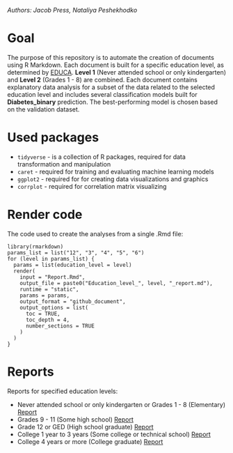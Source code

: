 *Authors: Jacob Press, Nataliya Peshekhodko*

# Goal

The purpose of this repository is to automate the creation of documents using R Markdown. Each document is built for a specific education level, as determined by [EDUCA](https://www.icpsr.umich.edu/web/NAHDAP/studies/34085/datasets/0001/variables/EDUCA?archive=NAHDAP). **Level 1** (Never attended school or only kindergarten) and **Level 2** (Grades 1 - 8) are combined. Each document contains explanatory data analysis for a subset of the data related to the selected education level and includes several classification models built for **Diabetes_binary** prediction. The best-performing model is chosen based on the validation dataset.


# Used packages

  - `tidyverse` - is a collection of R packages, required for data transformation and manipulation
  - `caret` - required for training and evaluating machine learning models
  - `ggplot2` - required for for creating data visualizations and graphics
  - `corrplot` - required for correlation matrix visualizing


# Render code

The code used to create the analyses from a single .Rmd file:

```
library(rmarkdown)
params_list = list("12", "3", "4", "5", "6")
for (level in params_list) {
  params = list(education_level = level)
  render(
    input = "Report.Rmd",
    output_file = paste0("Education_level_", level, "_report.md"),
    runtime = "static",
    params = params,
    output_format = "github_document",
    output_options = list(
      toc = TRUE,
      toc_depth = 4,
      number_sections = TRUE
    )
  )
}
```

# Reports

Reports for specified education levels:

  - Never attended school or only kindergarten or Grades 1 - 8 (Elementary) [Report](Education_level_12_report.md)
  - Grades 9 - 11 (Some high school) [Report](Education_level_3_report.md)
  - Grade 12 or GED (High school graduate) [Report](Education_level_4_report.md)
  - College 1 year to 3 years (Some college or technical school) [Report](Education_level_5_report.md)
  - College 4 years or more (College graduate) [Report](Education_level_6_report.md)